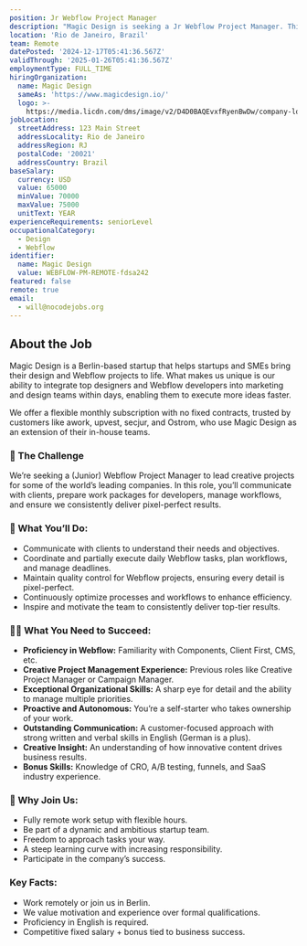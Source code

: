 ```yaml
---
position: Jr Webflow Project Manager
description: "Magic Design is seeking a Jr Webflow Project Manager. This is a remote position based in Brazil. About the Job Magic Design is a Berlin-based startup that helps startups and SMEs bring their design and Webflow projects to life. What makes us unique is our ability to integrate top designers and Webflow developers into marketing and design teams within days, enabling them to execute more ideas faster. We offer a flexible monthly subscription with no fixed contracts, trusted by customers like awork, upvest, secjur, and Ostrom, who use Magic Design as an extension of their in-house teams. \U0001F94A The Challenge We’re seeking a (Junior) Webflow Project Manager to lead creative projects for some of the world’s leading companies. In this role, you’ll communicate with clients, prepare work packages for developers, manage workflows, and ensure we consistently deliver pixel-perfect results. \U0001F4C7 What You’ll Do: Communicate with clients to understand their needs and objectives. Coordinate and partially execute daily Webflow tasks, plan workflows, and manage deadlines. Maintain quality control for Webflow projects, ensuring every detail is pixel-perfect. Continuously optimize processes and workflows to enhance efficiency. Inspire and motivate the team to consistently deliver top-tier results. ✌\U0001F3FB What You Need to Succeed: Proficiency in Webflow: Familiarity with Components, Client First, CMS, etc. Creative Project Management Experience: Previous roles like Creative Project Manager or Campaign Manager. Exceptional Organizational Skills: A sharp eye for detail and the ability to manage multiple priorities. Proactive and Autonomous: You’re a self-starter who takes ownership of your work. Outstanding Communication: A customer-focused approach with strong written and verbal skills in English (German is a plus). Creative Insight: An understanding of how innovative content drives business results. Bonus Skills: Knowledge of CRO, A/B testing, funnels, and SaaS industry experience. \U0001F48E Why Join Us: Fully remote work setup with flexible hours. Be part of a dynamic and ambitious startup team. Freedom to approach tasks your way. A steep learning curve with increasing responsibility. Participate in the company’s success. Key Facts: Work remotely or join us in Berlin. We value motivation and experience over formal qualifications. Proficiency in English is required. Competitive fixed salary + bonus tied to business success."
location: 'Rio de Janeiro, Brazil'
team: Remote
datePosted: '2024-12-17T05:41:36.567Z'
validThrough: '2025-01-26T05:41:36.567Z'
employmentType: FULL_TIME
hiringOrganization:
  name: Magic Design
  sameAs: 'https://www.magicdesign.io/'
  logo: >-
    https://media.licdn.com/dms/image/v2/D4D0BAQEvxfRyenBwDw/company-logo_200_200/company-logo_200_200/0/1704459371797/magic_design_io_logo?e=1740009600&v=beta&t=vh9YkQXCbf0Oj-iuNOFNWkbnn4IFDmBRtdnxXRn2Ons
jobLocation:
  streetAddress: 123 Main Street
  addressLocality: Rio de Janeiro
  addressRegion: RJ
  postalCode: '20021'
  addressCountry: Brazil
baseSalary:
  currency: USD
  value: 65000
  minValue: 70000
  maxValue: 75000
  unitText: YEAR
experienceRequirements: seniorLevel
occupationalCategory:
  - Design
  - Webflow
identifier:
  name: Magic Design
  value: WEBFLOW-PM-REMOTE-fdsa242
featured: false
remote: true
email:
  - will@nocodejobs.org
---
```


## About the Job  
Magic Design is a Berlin-based startup that helps startups and SMEs bring their design and Webflow projects to life. What makes us unique is our ability to integrate top designers and Webflow developers into marketing and design teams within days, enabling them to execute more ideas faster.  

We offer a flexible monthly subscription with no fixed contracts, trusted by customers like awork, upvest, secjur, and Ostrom, who use Magic Design as an extension of their in-house teams.  

### 🥊 The Challenge  
We’re seeking a (Junior) Webflow Project Manager to lead creative projects for some of the world’s leading companies. In this role, you’ll communicate with clients, prepare work packages for developers, manage workflows, and ensure we consistently deliver pixel-perfect results.  

### 📇 What You’ll Do:  
- Communicate with clients to understand their needs and objectives.  
- Coordinate and partially execute daily Webflow tasks, plan workflows, and manage deadlines.  
- Maintain quality control for Webflow projects, ensuring every detail is pixel-perfect.  
- Continuously optimize processes and workflows to enhance efficiency.  
- Inspire and motivate the team to consistently deliver top-tier results.  

### ✌🏻 What You Need to Succeed:  
- **Proficiency in Webflow:** Familiarity with Components, Client First, CMS, etc.  
- **Creative Project Management Experience:** Previous roles like Creative Project Manager or Campaign Manager.  
- **Exceptional Organizational Skills:** A sharp eye for detail and the ability to manage multiple priorities.  
- **Proactive and Autonomous:** You’re a self-starter who takes ownership of your work.  
- **Outstanding Communication:** A customer-focused approach with strong written and verbal skills in English (German is a plus).  
- **Creative Insight:** An understanding of how innovative content drives business results.  
- **Bonus Skills:** Knowledge of CRO, A/B testing, funnels, and SaaS industry experience.  

### 💎 Why Join Us:  
- Fully remote work setup with flexible hours.  
- Be part of a dynamic and ambitious startup team.  
- Freedom to approach tasks your way.  
- A steep learning curve with increasing responsibility.  
- Participate in the company’s success.  

### Key Facts:  
- Work remotely or join us in Berlin.  
- We value motivation and experience over formal qualifications.  
- Proficiency in English is required.  
- Competitive fixed salary + bonus tied to business success.  
